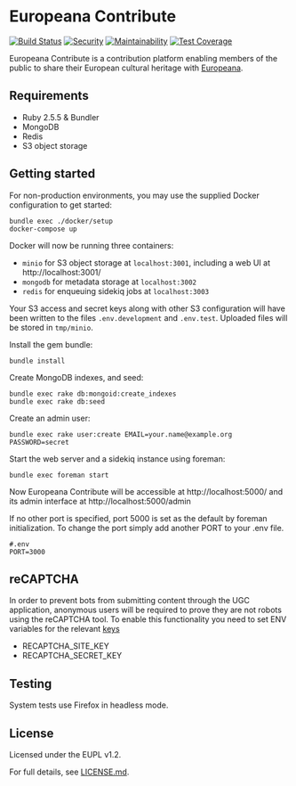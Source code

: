 # Europeana Contribute

[![Build Status](https://travis-ci.org/europeana/europeana-contribute.svg?branch=master)](https://travis-ci.org/europeana/europeana-contribute) [![Security](https://hakiri.io/github/europeana/europeana-contribute/master.svg)](https://hakiri.io/github/europeana/europeana-contribute/master) [![Maintainability](https://api.codeclimate.com/v1/badges/6516bf2d4ea3287da25d/maintainability)](https://codeclimate.com/github/europeana/europeana-contribute/maintainability) [![Test Coverage](https://api.codeclimate.com/v1/badges/6516bf2d4ea3287da25d/test_coverage)](https://codeclimate.com/github/europeana/europeana-contribute/test_coverage)

Europeana Contribute is a contribution platform enabling members of the public
to share their European cultural heritage with [Europeana](https://www.europeana.eu/).


## Requirements

* Ruby 2.5.5 & Bundler
* MongoDB
* Redis
* S3 object storage


## Getting started

For non-production environments, you may use the supplied Docker configuration
to get started:

```shell
bundle exec ./docker/setup
docker-compose up
```

Docker will now be running three containers:
* `minio` for S3 object storage at `localhost:3001`, including a web UI at
  http://localhost:3001/
* `mongodb` for metadata storage at `localhost:3002`
* `redis` for enqueuing sidekiq jobs at `localhost:3003`

Your S3 access and secret keys along with other S3 configuration will have been
written to the files `.env.development` and `.env.test`. Uploaded files will
be stored in `tmp/minio`.

Install the gem bundle:
```shell
bundle install
```

Create MongoDB indexes, and seed:
```shell
bundle exec rake db:mongoid:create_indexes
bundle exec rake db:seed
```

Create an admin user:
```
bundle exec rake user:create EMAIL=your.name@example.org PASSWORD=secret
```

Start the web server and a sidekiq instance using foreman:
```shell
bundle exec foreman start
```

Now Europeana Contribute will be accessible at http://localhost:5000/ and its
admin interface at http://localhost:5000/admin

If no other port is specified, port 5000 is set as the default by foreman
initialization. To change the port simply add another PORT to your .env file.

```
#.env
PORT=3000
```


## reCAPTCHA

In order to prevent bots from submitting content through the UGC application,
anonymous users will be required to prove they are not robots using the reCAPTCHA tool.
To enable this functionality you need to set ENV variables for the relevant [keys](https://www.google.com/recaptcha/admin)

* RECAPTCHA_SITE_KEY
* RECAPTCHA_SECRET_KEY


## Testing

System tests use Firefox in headless mode.


## License

Licensed under the EUPL v1.2.

For full details, see [LICENSE.md](LICENSE.md).
